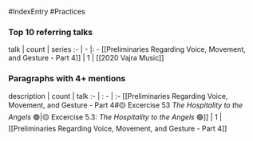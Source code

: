 #IndexEntry #Practices

### Top 10 referring talks
talk | count | series
:- | - |: -
[[Preliminaries Regarding Voice, Movement, and Gesture - Part 4]] | 1 | [[2020 Vajra Music]]

### Paragraphs with 4+ mentions
description | count | talk
:- | : - | :-
[[Preliminaries Regarding Voice, Movement, and Gesture - Part 4#🟡 Excercise 53 _The Hospitality to the Angels_ 🟢\|🟡 Excercise 5.3: _The Hospitality to the Angels_ 🟢]] | 1 | [[Preliminaries Regarding Voice, Movement, and Gesture - Part 4]]

